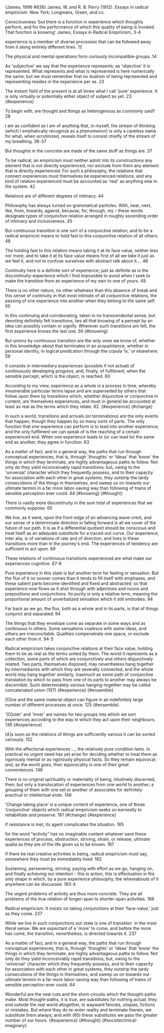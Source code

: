 ﻿{James, 1996 #838}
James, W. and R. B. Perry (1912). Essays in radical empiricism. New York, Longmans, Green, and co.

Consciousness 
'but there is a function in experience which thoughts perform, and for the performance of which this quality of being is invoked. That function is knowing' James, Essays in Radical Empiricism, 3-4

experience is a member of diverse processes that can be followed away from it along entirely different lines. 12

The physical and mental operations form curiously incompatible groups. 14

As 'subjective' we say that the experience represents; as 'objective' it is represented. What represents and what is represented is here numerically the same; but we must remember that no dualism of being represented and representing resides in the experience per se. 23

The instant field of the present is at all times what I call 'pure' experience. It is only virtually or potentially either object of subject as yet. 23 {#experience}

To begin with, are thought and things as heterogenous as commonly said? 28

I am as confident as I am of anything that, in myself, the stream of thinking (which I emphatically recognize as a phenomenon) is only a careless name for what, when scrutinized, reveals itself to consist chiefly of the stream of my breathing. 36-37 

But thoughts in the concrete are made of the same stuff as things are. 37

To be radical, an empiricism must neither admit into its constructions any element that is not directly experienced, nor exclude from them any element that is directly experienced. For such a philosophy, the relations that connect experiences must themselves be experienced relations, and any kind of relation experienced must be accounted as 'real' as anything else in the system. 42

Relations are of different degrees of intimacy. 44

Philosophy has always turned on grammatical particles. With, near, next, like, from, towards, against, because, for, through, my – these words designate types of conjunctive relation arranged in roughly ascending order of intimacy and inclusiveness. 45

But continuous transition is one sort of a conjunctive relation; and to be a radical empiricist means to hold fast to this conjunctive relation of all others. 48

The holding fast to this relation means taking it at its face value, neither less nor more; and to take it at its face value means first of all we take it just as we feel it, and not to confuse ourselves with abstract talk about it.... 48

Continuity here is a definite sort of experience; just as definite as is the discontinuity-experience which I find impossible to avoid when I seek to make the transition from an experience of my own to one of yours. 49

There is no other nature,  no other whatness than this absence of break and this sense of continuity in that most intimate of all conjunctive relations, the passing of one experience into another when they belong to the same self. 50

In this continuing and corroborating, taken in no transcendental sense, but denoting definitely felt transitions, lies all that knowing of a percept by an idea can possibly contain or signify.  Wherever such transitions are felt, the first experience knows the last one. 56 {#knowing}

But unions by continuous transition are the only ones we know of, whether in this knowledge-about that terminates in an acquaintance, whether in personal identity, in logical predication through the copula ‘is,’ or elsewhere. 59

It consists in intermediary experiences (possible if not actual) of continuously developing progress, and, finally, of fulfilment, when the sensible percept, which is the object, is reached. 60

According to my view, experience as a whole is a process in time, whereby innumerable particular terms lapse and are superseded by others that follow upon them by transitions which, whether disjunctive or conjunctive in content, are themselves experiences, and must in general be accounted at least as real as the terms which they relate. 62. {#experience} {#change}

 In such a world, transitions and arrivals (or terminations) are the only events that happen, though they happen by so many sorts of parts. The only function that one experience can perform is to lead into another experience; and the only fulfilment we can speak of is the reaching of a certain experienced end. When one experience leads to (or can lead to) the same end as another, they agree in function. 63 
 
As a matter of fact, and in a general way, the paths that run through conceptual experiences, that is, through 'thoughts' or 'ideas' that 'know' the things in which they terminate, are highly advantageous paths to follow. Not only do they yield inconceivably rapid transitions; but, owing to the 'universal' character which they frequently possess, and to their capacity for association with each other in great systems, they outstrip the tardy consecutions of the things in themselves, and sweep us on towards our ultimate termini in a far more labor-saving way than following of trains of sensible perception ever could. 64 {#knowing} {#thought}

There is vastly more discontinuity in the sum total of experiences that we commonly suppose. 65

We live, as it were, upon the front edge of an advancing wave-crest, and our sense of a determinate direction in falling forward is all we cover of the future of our path. It is as if a differential quotient should be conscious and treat itself as an adequate substitute for a traced-out curve. Our experience, inter alia, is of variations of rate and of direction, and lives in these transitions more than in the journey's end.  The experiences of tendency are sufficient to act upon. 69

These relations of continuous transitions experienced are what make our experiences cognitive. 87-8

Pure experience in this state is but another term for feeling or sensation. But the flux of it no sooner comes than it tends to fill itself with emphases, and these salient parts become identified and fixed and abstracted; so that experience now flows as it shot through with adjectives and nouns and prepositions and conjunctions. Its purity is only a relative term, meaning the proportional amount of unverbalized sensation which it still embodies. 94

Far back as we go, the flux, both as a whole and in its parts, is that of things conjunct and separated. 94

The things that they envelope come as separate in some ways and as continuous in others. Some sensations coalesce with some ideas, and others are irreconcilable. Qualities compenetrate one space, or exclude each other from it. 94-5



Radical empiricism takes conjunctive relations at their face value, holding them to be as real as the terms united by them. The world it represents as a collection, some parts of which are conjunctively and others disjunctively related. Two parts, themselves disjoined, may nevertheless hang together by intermediaries with which they are severally connected, and the whole world may hang together similarly, inasmuch as some path of conjunctive translation by which to pass from one of its parts to another may always be discernible. Such determinately various hanging-together may be called concatenated union (107) {#experience} {#ensemble}



[O]ne and the same material object can figure in an indefinitely large number of different processes at once. 125 {#ensemble}

'[O]uter' and 'inner' are names for two groups into which we sort experiences according to the way in which they act upon their neighbours. 139 {#experience}

[A]s soon as the relations of things are sufficiently various it can be sorted variously. 152

With the affectional experiences ..., the relatively pure condition lasts. In practical no urgent need has yet arise for deciding whether to treat them as rigorously mental or as rigorously physical facts. So they remain equivocal; and, as the world goes, their equivocality is one of their great conveniences. 146

There is no original spirituality or materiality of being, intuitively discerned, then; but only a translocation of experiences from one world to another; a grouping of them with one set or another of associates for definitely practical or intellectual ends. 148

‘Change taking place’ is a unique content of experience, one of those ‘conjunctive’ objects which radical empiricism seeks so earnestly to rehabilitate and preserve. 161 {#change} {#experience}

If resistance is met, its agent complicates the situation. 165

for the word “activity” has no imaginable content whatever save these experiences of process, obstruction, striving, strain, or release, ultimate qualia  as they are of the life given us to be known. 167

If there be real creative activities in being, radical empiricism must say, somewhere they must be immediately lived. 182

Sustaining, persevering, striving, paying with effort as we go, hanging on, and finally achieving our intention - this is  action, this is  effectuation in the only shape in which, by a pure experience philosophy, the whereabouts of it anywhere can be discussed. 183-4

The urgent problems of activity are thus more concrete. They are all problems of the true relation of longer-span to shorter-span activities. 188

Radical empiricism: It insists on taking conjunctions at their ‘face-value,’ just as they come. 237

While we live in such conjunctions our state is one of transition  in the most literal sense. We are expectant of a 'more' to come, and before the more has come, the transition, nevertheless, is directed towards  it. 237

As a matter of fact, and in a general way, the paths that run through conceptual experiences, that is, through 'thoughts' or 'ideas' that 'know' the things in which they terminate, are highly advantageous paths to follow. Not only do they yield inconceivably rapid transitions; but, owing to the 'universal' character which they frequently possess, and to their capacity for association with each other in great systems, they outstrip the tardy consecutions of the things in themselves, and sweep us on towards our ultimate termini in a far more labor-saving way than following of trains of sensible perception ever could. 64

Wonderful are the new cuts and the short-circuits which the thought-paths make. Most thought-paths, it is true, are substitutes for nothing actual; they end outside the real world altogether, in wayward fancies, utopias, fictions or mistakes. But where they do re-enter reality and terminate therein, we substitute them always; and with (65) these substitutes we pass the greater number of our hours. {#experience} {#thought} {#sociotechnical-imaginary}
